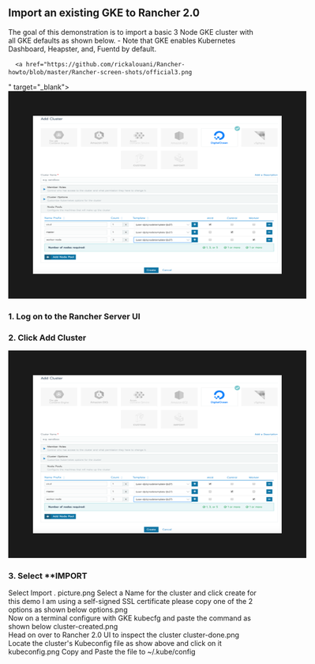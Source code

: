 ## Import an existing GKE to Rancher 2.0

 The goal of this demonstration is to import a basic 3 Node GKE cluster with all GKE
 defaults as shown below. 
      - Note that GKE enables Kubernetes Dashboard, Heapster, and, Fuentd by default. 
      
      <a href="https://github.com/rickalouani/Rancher-howto/blob/master/Rancher-screen-shots/official3.png
" target="_blank"><img src="https://github.com/rickalouani/Rancher-howto/blob/master/Rancher-screen-shots/official3.png" 
alt="IMAGE ALT TEXT HERE" width="540" height="320" border="50" /></a>

 
   ### 1. Log on to the Rancher Server UI
   ### 2. Click Add Cluster
   
 <a href="https://github.com/rickalouani/Rancher-howto/blob/master/Rancher-screen-shots/official3.png
" target="_blank"><img src="https://github.com/rickalouani/Rancher-howto/blob/master/Rancher-screen-shots/official3.png" 
alt="IMAGE ALT TEXT HERE" width="540" height="320" border="50" /></a>
   ### 3. Select **IMPORT                                                                         
Select Import .                                                                                                     picture.png
Select a Name for the cluster and click create
for this demo I am using a self-signed SSL certificate please copy one of the 2 options as shown below options.png    
Now on a terminal configure with GKE kubecfg and paste the command as shown below cluster-created.png      
Head on over to Rancher 2.0 UI to inspect the cluster        cluster-done.png
Locate the cluster's Kubeconfig file as show above and click on it          kubeconfig.png
 Copy and Paste the file to ~/.kube/config       
  
